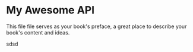 # My Awesome API

This file file serves as your book's preface, a great place to describe your book's content and ideas.



sdsd

